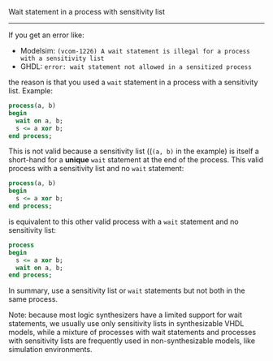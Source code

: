 <!--
Copyright © Telecom Paris
Copyright © Renaud Pacalet (renaud.pacalet@telecom-paris.fr)

This file must be used under the terms of the CeCILL. This source
file is licensed as described in the file COPYING, which you should
have received as part of this distribution. The terms are also
available at:
https://cecill.info/licences/Licence_CeCILL_V2.1-en.html
-->

Wait statement in a process with sensitivity list

---

If you get an error like:

- Modelsim: `(vcom-1226) A wait statement is illegal for a process with a sensitivity list`
- GHDL: `error: wait statement not allowed in a sensitized process`

the reason is that you used a `wait` statement in a process with a sensitivity list.
Example:

```vhdl
process(a, b)
begin
  wait on a, b;
  s <= a xor b;
end process;
```

This is not valid because a sensitivity list ((`(a, b)` in the example) is itself a short-hand for a **unique** `wait` statement at the end of the process.
This valid process with a sensitivity list and no `wait` statement:

```vhdl
process(a, b)
begin
  s <= a xor b;
end process;
```

is equivalent to this other valid process with a `wait` statement and no sensitivity list:

```vhdl
process
begin
  s <= a xor b;
  wait on a, b;
end process;
```

In summary, use a sensitivity list or `wait` statements but not both in the same process.

Note: because most logic synthesizers have a limited support for wait statements, we usually use only sensitivity lists in synthesizable VHDL models, while a mixture of processes with wait statements and processes with sensitivity lists are frequently used in non-synthesizable models, like simulation environments.

<!-- vim: set tabstop=4 softtabstop=4 shiftwidth=4 expandtab textwidth=0: -->
